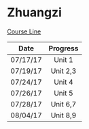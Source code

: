 Zhuangzi
===

[Course Line](http://ocw.aca.ntu.edu.tw/ntu-ocw/index.php/ocw/cou/103S123)

|Date       |  Progress   |
|-----------|:-----------:|
|07/17/17   | Unit 1      |
|07/19/17   | Unit 2,3    |
|07/24/17   | Unit 4      |
|07/26/17   | Unit 5      |
|07/28/17   | Unit 6,7    |
|08/04/17   | Unit 8,9    |

